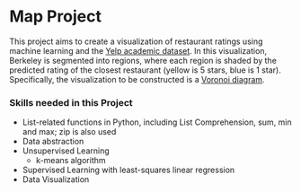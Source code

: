 # Map Project

This project aims to create a visualization of restaurant ratings using machine learning and the [Yelp academic dataset](https://www.yelp.com/academic_dataset). In this visualization, Berkeley is segmented into regions, where each region is shaded by the predicted rating of the closest restaurant (yellow is 5 stars, blue is 1 star). Specifically, the visualization to be constructed is a [Voronoi diagram](https://en.wikipedia.org/wiki/Voronoi_diagram).

### Skills needed in this Project

- List-related functions in Python, including List Comprehension, sum, min and max; zip is also used
- Data abstraction
- Unsupervised Learning
  - k-means algorithm
- Supervised Learning with least-squares linear regression
- Data Visualization